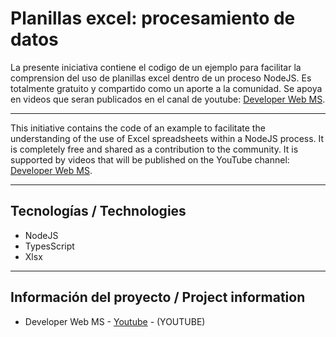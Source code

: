 # Planillas excel:  procesamiento de datos

La presente iniciativa contiene el codigo de un ejemplo para facilitar la comprension del uso de planillas excel dentro de un proceso NodeJS.
Es totalmente gratuito y compartido como un aporte a la comunidad. 
Se apoya en videos que seran publicados en el canal de youtube:   [Developer Web MS](https://www.youtube.com/@developerwebms/playlists). 

___

This initiative contains the code of an example to facilitate the understanding of the use of Excel spreadsheets within a NodeJS process.
It is completely free and shared as a contribution to the community.
It is supported by videos that will be published on the YouTube channel:  [Developer Web MS](https://www.youtube.com/@developerwebms/playlists). 
___

## Tecnologías / Technologies

* NodeJS
* TypesScript
* Xlsx

___

## Información del proyecto / Project information

* Developer Web MS - [Youtube](https://youtu.be/v0atPxVtPAc) - (YOUTUBE)

  

